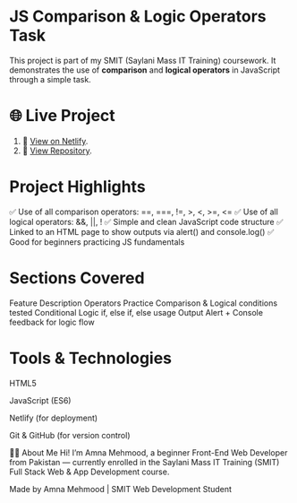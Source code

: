 # JS Comparison & Logic Operators Task

This project is part of my SMIT (Saylani Mass IT Training) coursework. It demonstrates the use of **comparison** and **logical operators** in JavaScript through a simple task.

# 🌐 Live Project
1. 🔗 [View on Netlify](https://js-comparison-logic.netlify.app).
2. 🔗 [View Repository](https://github.com/Amna7877/js-comparison-logic).

# Project Highlights
✅ Use of all comparison operators:
==, ===, !=, >, <, >=, <=
✅ Use of all logical operators:
&&, ||, !
✅ Simple and clean JavaScript code structure
✅ Linked to an HTML page to show outputs via alert() and console.log()
✅ Good for beginners practicing JS fundamentals

# Sections Covered
Feature	Description
Operators Practice	Comparison & Logical conditions tested
Conditional Logic	if, else if, else usage
Output	Alert + Console feedback for logic flow

# Tools & Technologies
HTML5

JavaScript (ES6)

Netlify (for deployment)

Git & GitHub (for version control)

👩‍💻 About Me
Hi! I’m Amna Mehmood, a beginner Front-End Web Developer from Pakistan — currently enrolled in the Saylani Mass IT Training (SMIT) Full Stack Web & App Development course.

Made by Amna Mehmood | SMIT Web Development Student
